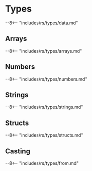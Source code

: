 # Types

--8<-- "includes/rs/types/data.md"


## Arrays

--8<-- "includes/rs/types/arrays.md"

## Numbers

--8<-- "includes/rs/types/numbers.md"

## Strings

--8<-- "includes/rs/types/strings.md"

## Structs

--8<-- "includes/rs/types/structs.md"

## Casting

--8<-- "includes/rs/types/from.md"
